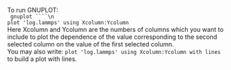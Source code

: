 To run GNUPLOT:<br />
`` gnuplot ````\n``<br />
`` plot 'log.lammps' using Xcolumn:Ycolumn ``<br />
Here Xcolumn and Ycolumn are the numbers of columns which you want to include to plot the dependence of the value corresponding to the second selected column on the value of the first selected column.<br />
You may also write: ``plot 'log.lammps' using Xcolumn:Ycolumn with lines`` to build a plot with lines.
